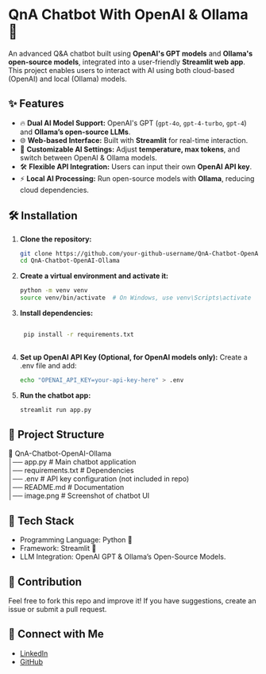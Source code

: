 # QnA Chatbot With OpenAI & Ollama 🚀  

An advanced Q&A chatbot built using **OpenAI's GPT models** and **Ollama's open-source models**, integrated into a user-friendly **Streamlit web app**. This project enables users to interact with AI using both cloud-based (OpenAI) and local (Ollama) models.  

## ✨ Features  
- 🔥 **Dual AI Model Support:** OpenAI's GPT (`gpt-4o`, `gpt-4-turbo`, `gpt-4`) and **Ollama’s open-source LLMs**.  
- 🌐 **Web-based Interface:** Built with **Streamlit** for real-time interaction.  
- 🎯 **Customizable AI Settings:** Adjust **temperature, max tokens**, and switch between OpenAI & Ollama models.  
- 🛠 **Flexible API Integration:** Users can input their own **OpenAI API key**.  
- ⚡ **Local AI Processing:** Run open-source models with **Ollama**, reducing cloud dependencies.  

## 🛠 Installation  

1. **Clone the repository:**
   
   ```sh
   git clone https://github.com/your-github-username/QnA-Chatbot-OpenAI-Ollama.git
   cd QnA-Chatbot-OpenAI-Ollama
   
2. **Create a virtual environment and activate it:**
   
   ```sh
   python -m venv venv  
   source venv/bin/activate  # On Windows, use venv\Scripts\activate
   
3. **Install dependencies:**

   ```sh

    pip install -r requirements.txt
     
4. **Set up OpenAI API Key (Optional, for OpenAI models only):**
   Create a .env file and add:

   ```sh
   echo "OPENAI_API_KEY=your-api-key-here" > .env

5. **Run the chatbot app:**

   ```sh
   streamlit run app.py

## **📂 Project Structure** <br>
📁 QnA-Chatbot-OpenAI-Ollama <br>
│── app.py                # Main chatbot application <br>
│── requirements.txt       # Dependencies <br>
│── .env                   # API key configuration (not included in repo) <br>
│── README.md              # Documentation <br>
│── image.png              # Screenshot of chatbot UI

## **📌 Tech Stack**
- Programming Language: Python 🐍
- Framework: Streamlit 🎨
- LLM Integration: OpenAI GPT & Ollama’s Open-Source Models.

## 🤝 Contribution
Feel free to fork this repo and improve it! If you have suggestions, create an issue or submit a pull request.

## 🔗 Connect with Me
- [LinkedIn](https://www.linkedin.com/in/sachiin04/)
- [GitHub](https://github.com/sachiin044/)


    

